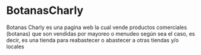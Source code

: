 # BotanasCharly
Botanas Charly es una pagina web la cual vende productos comerciales (botanas) que son vendidas por mayoreo o menudeo según sea el caso, es decir, es una tienda para reabastecer o abastecer a otras tiendas y/o locales

